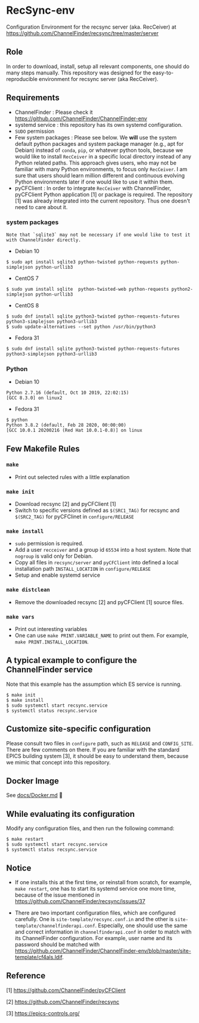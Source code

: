 RecSync-env
===
Configuration Environment for the recsync server (aka. RecCeiver) at https://github.com/ChannelFinder/recsync/tree/master/server

## Role
In order to download, install, setup all relevant components, one should do many steps manually. This repository was designed for the easy-to-reproducible environment for recsync server (aka RecCeiver).


## Requirements 
* ChannelFinder : Please check it https://github.com/ChannelFinder/ChannelFinder-env 
* systemd service : this repository has its own systemd configuration. 
* `SUDO` permission
* Few system packages : Please see below. We **will** use the system default python packages and system package manager (e.g., apt for Debian) instead of `conda`, `pip`, or whatever python tools, because we would like to install `RecCeiver` in a specific local directory instead of any Python related paths. This approach gives users, who may not be familiar with many Python environments, to focus only `RecCeiver`. I am sure that users should learn million different and continuous evolving Python environments later if one would like to use it within them.  
* pyCFClient : In order to integrate `RecCeiver` with ChannelFinder, pyCFClient Python application [1] or package is required. The repository [1] was already integrated into the current repository. Thus one doesn't need to care about it. 

### system packages
	Note that `sqlite3` may not be necessary if one would like to test it with ChannelFinder directly.

* Debian 10

```
$ sudo apt install sqlite3 python-twisted python-requests python-simplejson python-urllib3
```

* CentOS 7
```
$ sudo yum install sqlite  python-twisted-web python-requests python2-simplejson python-urllib3
```
 
* CentOS 8

```
$ sudo dnf install sqlite python3-twisted python-requests-futures python3-simplejson python3-urllib3
$ sudo update-alternatives --set python /usr/bin/python3
```

* Fedora 31
```
$ sudo dnf install sqlite python3-twisted python-requests-futures python3-simplejson python3-urllib3
```

### Python 

* Debian 10
```
Python 2.7.16 (default, Oct 10 2019, 22:02:15) 
[GCC 8.3.0] on linux2
```

* Fedora 31
```
$ python
Python 3.8.2 (default, Feb 28 2020, 00:00:00) 
[GCC 10.0.1 20200216 (Red Hat 10.0.1-0.8)] on linux
```

## Few Makefile Rules

### `make`
* Print out selected rules with a little explanation

### `make init`
* Download recsync [2] and pyCFClient [1]
* Switch to specific versions defined as `$(SRC1_TAG)` for recsync and `$(SRC2_TAG)` for pyCFClinet in `configure/RELEASE`

### `make install`
* `sudo` permission is required.
* Add a user `recceiver` and a group id `65534` into a host system. Note that `nogroup` is valid only for Debian.
* Copy all files in `recsync/server` and `pyCFClient` into defined a local installation path `INSTALL_LOCATION` in `configure/RELEASE`
* Setup and enable systemd service

### `make distclean`
* Remove the downloaded recsync [2] and pyCFClient [1] source files. 

### `make vars`
* Print out interesting variables
* One can use `make PRINT.VARIABLE_NAME` to print out them. For example,  `make PRINT.INSTALL_LOCATION`.

## A typical example to configure the ChannelFinder service

Note that this example has the assumption which ES service is running.


```
$ make init
$ make install
$ sudo systemctl start recsync.service
$ systemctl status recsync.service
```


## Customize site-specific configuration
Please consult two files in `configure` path, such as `RELEASE` and `CONFIG_SITE`. There are few comments on there. If you are familiar with the standard EPICS building system [3], it should be easy to understand them, because we mimic that concept into this repository. 



## Docker Image

See [docs/Docker.md](docs/Docker.md) :whale:



## While evaluating its configuration

Modify any configuration files, and then run the following command:

```
$ make restart
$ sudo systemctl start recsync.service
$ systemctl status recsync.service
```

## Notice

* If one installs this at the first time, or reinstall from scratch, for example, `make restart`, one has to start its systemd service one more time, because of the issue mentioned in https://github.com/ChannelFinder/recsync/issues/37

* There are two important configuration files, which are configured carefully. One is `site-template/recsync.conf.in` and the other is `site-template/channelfinderapi.conf`. Especially, one should use the same and correct information in `channelfinderapi.conf` in order to match with its ChannelFinder configuration. For example, user name and its password should be matched with https://github.com/ChannelFinder/ChannelFinder-env/blob/master/site-template/cf4als.ldif. 

## Reference

[1] https://github.com/ChannelFinder/pyCFClient

[2] https://github.com/ChannelFinder/recsync

[3] https://epics-controls.org/


